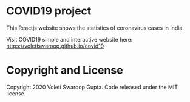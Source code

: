# COVID19 project

This Reactjs website shows the statistics of coronavirus cases in India.

Visit COVID19 simple and interactive website here: https://voletiswaroop.github.io/covid19



# Copyright and License

Copyright 2020 Voleti Swaroop Gupta. Code released under the MIT license.
